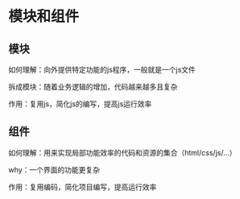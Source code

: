 # 模块和组件
## 模块
如何理解：向外提供特定功能的js程序，一般就是一个js文件

拆成模块：随着业务逻辑的增加，代码越来越多且复杂

作用：复用js，简化js的编写，提高js运行效率


## 组件
如何理解：用来实现局部功能效率的代码和资源的集合（html/css/js/...）

why：一个界面的功能更复杂

作用：复用编码，简化项目编写，提高运行效率
